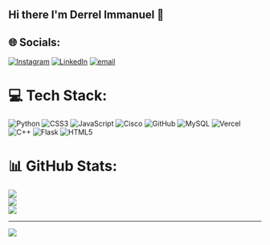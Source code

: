 ## Hi there I'm Derrel Immanuel 👋




## 🌐 Socials:
[![Instagram](https://img.shields.io/badge/Instagram-%23E4405F.svg?logo=Instagram&logoColor=white)](https://instagram.com/derrelimmanuel04) [![LinkedIn](https://img.shields.io/badge/LinkedIn-%230077B5.svg?logo=linkedin&logoColor=white)](https://linkedin.com/in/derrel-fx) [![email](https://img.shields.io/badge/Email-D14836?logo=gmail&logoColor=white)](mailto:derrelimmanuel300@gmail.com) 

# 💻 Tech Stack:
![Python](https://img.shields.io/badge/python-3670A0?style=for-the-badge&logo=python&logoColor=ffdd54) ![CSS3](https://img.shields.io/badge/css3-%231572B6.svg?style=for-the-badge&logo=css3&logoColor=white) ![JavaScript](https://img.shields.io/badge/javascript-%23323330.svg?style=for-the-badge&logo=javascript&logoColor=%23F7DF1E) ![Cisco](https://img.shields.io/badge/cisco-%23049fd9.svg?style=for-the-badge&logo=cisco&logoColor=black) ![GitHub](https://img.shields.io/badge/github-%23121011.svg?style=for-the-badge&logo=github&logoColor=white) ![MySQL](https://img.shields.io/badge/mysql-4479A1.svg?style=for-the-badge&logo=mysql&logoColor=white) ![Vercel](https://img.shields.io/badge/vercel-%23000000.svg?style=for-the-badge&logo=vercel&logoColor=white) ![C++](https://img.shields.io/badge/c++-%2300599C.svg?style=for-the-badge&logo=c%2B%2B&logoColor=white) ![Flask](https://img.shields.io/badge/flask-%23000.svg?style=for-the-badge&logo=flask&logoColor=white) ![HTML5](https://img.shields.io/badge/html5-%23E34F26.svg?style=for-the-badge&logo=html5&logoColor=white)
# 📊 GitHub Stats:
![](https://github-readme-stats.vercel.app/api?username=derrelcodes&theme=dark&hide_border=false&include_all_commits=false&count_private=false)<br/>
![](https://nirzak-streak-stats.vercel.app/?user=derrelcodes&theme=dark&hide_border=false)<br/>
![](https://github-readme-stats.vercel.app/api/top-langs/?username=derrelcodes&theme=dark&hide_border=false&include_all_commits=false&count_private=false&layout=compact)

---
[![](https://visitcount.itsvg.in/api?id=derrelcodes&icon=0&color=0)](https://visitcount.itsvg.in)

<!-- Proudly created with GPRM ( https://gprm.itsvg.in ) -->
